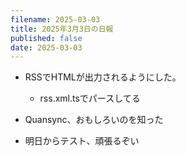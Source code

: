 ```yaml
---
filename: 2025-03-03
title: 2025年3月3日の日報
published: false
date: 2025-03-03
---
```


- RSSでHTMLが出力されるようにした。

  - rss.xml.tsでパースしてる

- Quansync、おもしろいのを知った
- 明日からテスト、頑張るぞい
